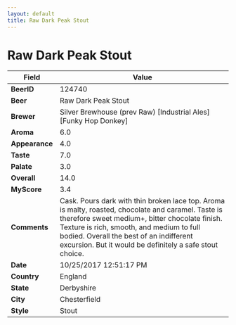 ```yaml
---
layout: default
title: Raw Dark Peak Stout
---
```


# Raw Dark Peak Stout

| Field         | Value     |
|---------------|-----------|
| **BeerID** | 124740 |
| **Beer** | Raw Dark Peak Stout |
| **Brewer** | Silver Brewhouse (prev Raw) [Industrial Ales] [Funky Hop Donkey] |
| **Aroma** | 6.0 |
| **Appearance** | 4.0 |
| **Taste** | 7.0 |
| **Palate** | 3.0 |
| **Overall** | 14.0 |
| **MyScore** | 3.4 |
| **Comments** | Cask. Pours dark with thin broken lace top. Aroma is malty, roasted, chocolate and caramel. Taste is therefore sweet medium+, bitter chocolate finish. Texture is rich, smooth, and medium to full bodied. Overall the best of an indifferent excursion. But it would be definitely a safe stout choice. |
| **Date** | 10/25/2017 12:51:17 PM |
| **Country** | England |
| **State** | Derbyshire |
| **City** | Chesterfield |
| **Style** | Stout |

